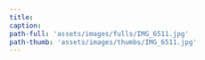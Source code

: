 ```yaml
---
title:
caption:
path-full: 'assets/images/fulls/IMG_6511.jpg'
path-thumb: 'assets/images/thumbs/IMG_6511.jpg'
---
```

